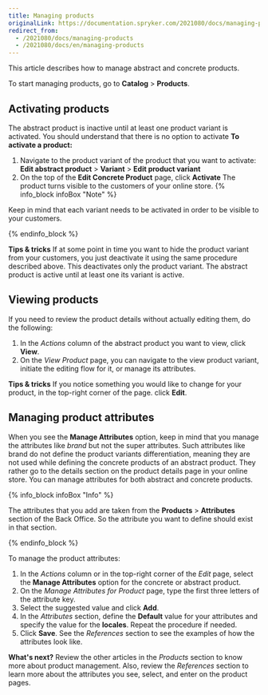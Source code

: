 ```yaml
---
title: Managing products
originalLink: https://documentation.spryker.com/2021080/docs/managing-products
redirect_from:
  - /2021080/docs/managing-products
  - /2021080/docs/en/managing-products
---
```


This article describes how to manage abstract and concrete products.

To start managing products, go to **Catalog** > **Products**.

## Activating products

The abstract product is inactive until at least one product variant is activated. You should understand that there is no option to activate
**To activate a product:**
1. Navigate to the product variant of the product that you want to activate:
    **Edit abstract product** > **Variant** > **Edit product variant**
2.  On the top of the **Edit Concrete Product** page, click **Activate** 
The product turns visible to the customers of your online store. 
{% info_block infoBox "Note" %}

Keep in mind that each variant needs to be activated in order to be visible to your customers.

{% endinfo_block %}

**Tips & tricks**
If at some point in time you want to hide the product variant from your customers, you just deactivate it using the same procedure described above. This deactivates only the product variant. The abstract product is active until at least one its variant is active.

## Viewing products

If you need to review the product details without actually editing them, do the following:
1. In the _Actions_ column of the abstract product you want to view, click **View**.
2. On the *View Product* page, you can navigate to the view product variant, initiate the editing flow for it, or manage its attributes. 

**Tips & tricks**
If you notice something you would like to change for your product, in the top-right corner of the page. click **Edit**. 

## Managing product attributes

When you see the **Manage Attributes** option, keep in mind that you manage the attributes like *brand* but not the super attributes. Such attributes like brand do not define the product variants differentiation, meaning they are not used while defining the concrete products of an abstract product. They rather go to the details section on the product details page in your online store. You can manage attributes for both abstract and concrete products.

{% info_block infoBox "Info" %}

The attributes that you add are taken from the **Products** > **Attributes** section of the Back Office. So the attribute you want to define should exist in that section.

{% endinfo_block %}

To manage the product attributes:
1.  In the _Actions_ column or in the top-right corner of the *Edit* page, select the **Manage Attributes** option for the concrete or abstract product.
2. On the *Manage Attributes for Product* page, type the first three letters of the attribute key.
3. Select the suggested value and click **Add**.
4. In the _Attributes_ section, define the **Default** value for your attributes and specify the value for the **locales**. 
    Repeat the procedure if needed.
5. Click **Save**.
See the _References_ section to see the examples of how the attributes look like.

**What's next?**
Review the other articles in the _Products_ section to know more about product management. Also, review the _References_ section to learn more about the attributes you see, select, and enter on the product pages.

